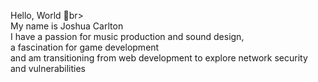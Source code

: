 Hello, World 🌱br>  
My name is Joshua Carlton <br>
I have a passion for music production and sound design, <br>
a fascination for game development <br>
and am transitioning from web development to explore network security and vulnerabilities

<!---
carltonkess/carltonkess is a ✨ special ✨ repository because its `README.md` (this file) appears on your GitHub profile.
You can click the Preview link to take a look at your changes.
--->
